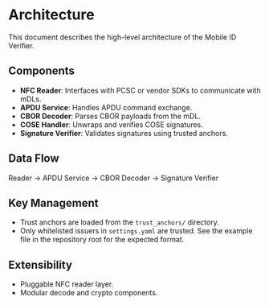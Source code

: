 # Architecture

This document describes the high-level architecture of the Mobile ID Verifier.

## Components
- **NFC Reader**: Interfaces with PCSC or vendor SDKs to communicate with mDLs.
- **APDU Service**: Handles APDU command exchange.
- **CBOR Decoder**: Parses CBOR payloads from the mDL.
- **COSE Handler**: Unwraps and verifies COSE signatures.
- **Signature Verifier**: Validates signatures using trusted anchors.

## Data Flow
Reader → APDU Service → CBOR Decoder → Signature Verifier

## Key Management
- Trust anchors are loaded from the `trust_anchors/` directory.
- Only whitelisted issuers in `settings.yaml` are trusted. See the example file
  in the repository root for the expected format.

## Extensibility
- Pluggable NFC reader layer.
- Modular decode and crypto components.
